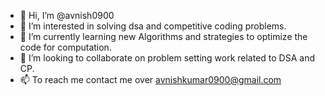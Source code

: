 - 👋 Hi, I’m @avnish0900
- 👀 I’m interested in solving dsa and competitive coding problems.
- 🌱 I’m currently learning new Algorithms and strategies to optimize the code for computation.
- 💞️ I’m looking to collaborate on problem setting work related to DSA and CP.
- 📫 To reach me contact me over avnishkumar0900@gmail.com

<!---
avnish0900/avnish0900 is a ✨ special ✨ repository because its `README.md` (this file) appears on your GitHub profile.
You can click the Preview link to take a look at your changes.
--->
